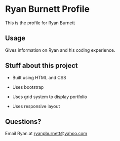 # Ryan Burnett Profile

This is the profile for Ryan Burnett

## Usage

Gives information on Ryan and his coding experience.

## Stuff about this project

* Built using HTML and CSS

* Uses bootstrap 

* Uses grid system to display portfolio

* Uses responsive layout

## Questions?

Email Ryan at ryanpburnett@yahoo.com


